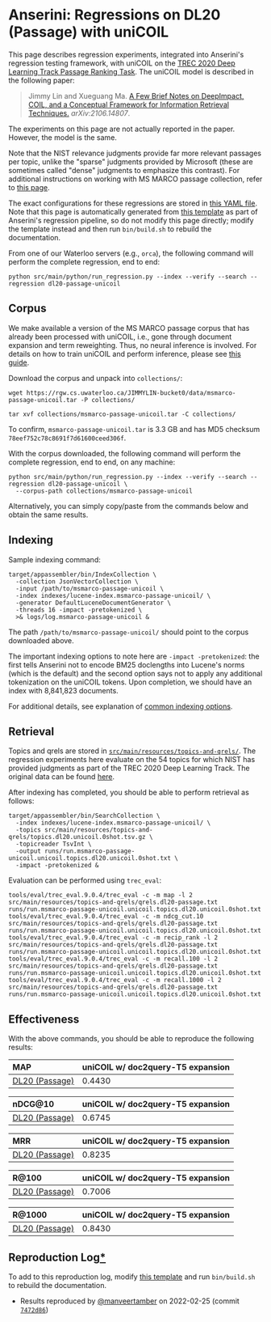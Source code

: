 # Anserini: Regressions on DL20 (Passage) with uniCOIL

This page describes regression experiments, integrated into Anserini's regression testing framework, with uniCOIL on the [TREC 2020 Deep Learning Track Passage Ranking Task](https://trec.nist.gov/data/deep2020.html).
The uniCOIL model is described in the following paper:

> Jimmy Lin and Xueguang Ma. [A Few Brief Notes on DeepImpact, COIL, and a Conceptual Framework for Information Retrieval Techniques.](https://arxiv.org/abs/2106.14807) _arXiv:2106.14807_.

The experiments on this page are not actually reported in the paper.
However, the model is the same.

Note that the NIST relevance judgments provide far more relevant passages per topic, unlike the "sparse" judgments provided by Microsoft (these are sometimes called "dense" judgments to emphasize this contrast).
For additional instructions on working with MS MARCO passage collection, refer to [this page](experiments-msmarco-passage.md).

The exact configurations for these regressions are stored in [this YAML file](../src/main/resources/regression/dl20-passage-unicoil.yaml).
Note that this page is automatically generated from [this template](../src/main/resources/docgen/templates/dl20-passage-unicoil.template) as part of Anserini's regression pipeline, so do not modify this page directly; modify the template instead and then run `bin/build.sh` to rebuild the documentation.

From one of our Waterloo servers (e.g., `orca`), the following command will perform the complete regression, end to end:

```
python src/main/python/run_regression.py --index --verify --search --regression dl20-passage-unicoil
```

## Corpus

We make available a version of the MS MARCO passage corpus that has already been processed with uniCOIL, i.e., gone through document expansion and term reweighting.
Thus, no neural inference is involved.
For details on how to train uniCOIL and perform inference, please see [this guide](https://github.com/luyug/COIL/tree/main/uniCOIL).

Download the corpus and unpack into `collections/`:

```
wget https://rgw.cs.uwaterloo.ca/JIMMYLIN-bucket0/data/msmarco-passage-unicoil.tar -P collections/

tar xvf collections/msmarco-passage-unicoil.tar -C collections/
```

To confirm, `msmarco-passage-unicoil.tar` is 3.3 GB and has MD5 checksum `78eef752c78c8691f7d61600ceed306f`.

With the corpus downloaded, the following command will perform the complete regression, end to end, on any machine:

```
python src/main/python/run_regression.py --index --verify --search --regression dl20-passage-unicoil \
  --corpus-path collections/msmarco-passage-unicoil
```

Alternatively, you can simply copy/paste from the commands below and obtain the same results.

## Indexing

Sample indexing command:

```
target/appassembler/bin/IndexCollection \
  -collection JsonVectorCollection \
  -input /path/to/msmarco-passage-unicoil \
  -index indexes/lucene-index.msmarco-passage-unicoil/ \
  -generator DefaultLuceneDocumentGenerator \
  -threads 16 -impact -pretokenized \
  >& logs/log.msmarco-passage-unicoil &
```

The path `/path/to/msmarco-passage-unicoil/` should point to the corpus downloaded above.

The important indexing options to note here are `-impact -pretokenized`: the first tells Anserini not to encode BM25 doclengths into Lucene's norms (which is the default) and the second option says not to apply any additional tokenization on the uniCOIL tokens.
Upon completion, we should have an index with 8,841,823 documents.

For additional details, see explanation of [common indexing options](common-indexing-options.md).

## Retrieval

Topics and qrels are stored in [`src/main/resources/topics-and-qrels/`](../src/main/resources/topics-and-qrels/).
The regression experiments here evaluate on the 54 topics for which NIST has provided judgments as part of the TREC 2020 Deep Learning Track.
The original data can be found [here](https://trec.nist.gov/data/deep2020.html).

After indexing has completed, you should be able to perform retrieval as follows:

```
target/appassembler/bin/SearchCollection \
  -index indexes/lucene-index.msmarco-passage-unicoil/ \
  -topics src/main/resources/topics-and-qrels/topics.dl20.unicoil.0shot.tsv.gz \
  -topicreader TsvInt \
  -output runs/run.msmarco-passage-unicoil.unicoil.topics.dl20.unicoil.0shot.txt \
  -impact -pretokenized &
```

Evaluation can be performed using `trec_eval`:

```
tools/eval/trec_eval.9.0.4/trec_eval -c -m map -l 2 src/main/resources/topics-and-qrels/qrels.dl20-passage.txt runs/run.msmarco-passage-unicoil.unicoil.topics.dl20.unicoil.0shot.txt
tools/eval/trec_eval.9.0.4/trec_eval -c -m ndcg_cut.10 src/main/resources/topics-and-qrels/qrels.dl20-passage.txt runs/run.msmarco-passage-unicoil.unicoil.topics.dl20.unicoil.0shot.txt
tools/eval/trec_eval.9.0.4/trec_eval -c -m recip_rank -l 2 src/main/resources/topics-and-qrels/qrels.dl20-passage.txt runs/run.msmarco-passage-unicoil.unicoil.topics.dl20.unicoil.0shot.txt
tools/eval/trec_eval.9.0.4/trec_eval -c -m recall.100 -l 2 src/main/resources/topics-and-qrels/qrels.dl20-passage.txt runs/run.msmarco-passage-unicoil.unicoil.topics.dl20.unicoil.0shot.txt
tools/eval/trec_eval.9.0.4/trec_eval -c -m recall.1000 -l 2 src/main/resources/topics-and-qrels/qrels.dl20-passage.txt runs/run.msmarco-passage-unicoil.unicoil.topics.dl20.unicoil.0shot.txt
```

## Effectiveness

With the above commands, you should be able to reproduce the following results:

| MAP                                                                                                          | uniCOIL w/ doc2query-T5 expansion|
|:-------------------------------------------------------------------------------------------------------------|-----------|
| [DL20 (Passage)](https://trec.nist.gov/data/deep2020.html)                                                   | 0.4430    |


| nDCG@10                                                                                                      | uniCOIL w/ doc2query-T5 expansion|
|:-------------------------------------------------------------------------------------------------------------|-----------|
| [DL20 (Passage)](https://trec.nist.gov/data/deep2020.html)                                                   | 0.6745    |


| MRR                                                                                                          | uniCOIL w/ doc2query-T5 expansion|
|:-------------------------------------------------------------------------------------------------------------|-----------|
| [DL20 (Passage)](https://trec.nist.gov/data/deep2020.html)                                                   | 0.8235    |


| R@100                                                                                                        | uniCOIL w/ doc2query-T5 expansion|
|:-------------------------------------------------------------------------------------------------------------|-----------|
| [DL20 (Passage)](https://trec.nist.gov/data/deep2020.html)                                                   | 0.7006    |


| R@1000                                                                                                       | uniCOIL w/ doc2query-T5 expansion|
|:-------------------------------------------------------------------------------------------------------------|-----------|
| [DL20 (Passage)](https://trec.nist.gov/data/deep2020.html)                                                   | 0.8430    |

## Reproduction Log[*](reproducibility.md)

To add to this reproduction log, modify [this template](../src/main/resources/docgen/templates/dl20-passage-unicoil.template) and run `bin/build.sh` to rebuild the documentation.

+ Results reproduced by [@manveertamber](https://github.com/manveertamber) on 2022-02-25 (commit [`7472d86`](https://github.com/castorini/anserini/commit/7472d862c7311bc8bbd30655c940d6396e27c223))